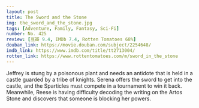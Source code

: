 ```yaml
---
layout: post 
title: The Sword and the Stone
img: the_sword_and_the_stone.jpg
tags: [Adventure, Family, Fantasy, Sci-Fi]
number: No. 425
review: [豆瓣 9.4, IMDb 7.4, Rotten Tomatoes 68%]
douban_link: https://movie.douban.com/subject/2254648/
imdb_link: https://www.imdb.com/title/tt2713004/
rotten_link: https://www.rottentomatoes.com/m/sword_in_the_stone
---
```


Jeffrey is stung by a poisonous plant and needs an antidote that is held in a castle guarded by a tribe of knights. Serena offers the sword to get into the castle, and the Sparticles must compete in a tournament to win it back. Meanwhile, Reese is having difficulty decoding the writing on the Artos Stone and discovers that someone is blocking her powers.